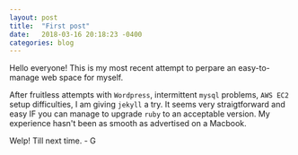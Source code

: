 ```yaml
---
layout: post
title:  "First post"
date:   2018-03-16 20:18:23 -0400
categories: blog
---
```


Hello everyone! This is my most recent attempt to perpare an easy-to-manage web space for myself. 

<!--more-->

After fruitless attempts with `Wordpress`, intermittent `mysql` problems, `AWS EC2` setup difficulties, I am giving `jekyll` a try. It seems very straigtforward and easy IF you can manage to upgrade `ruby` to an acceptable version. My experience hasn't been as smooth as advertised on a Macbook.

Welp! Till next time. - G